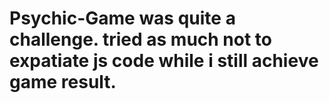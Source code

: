 # Psychic-Game was quite a challenge. tried as much not to expatiate js code while i still achieve game result.